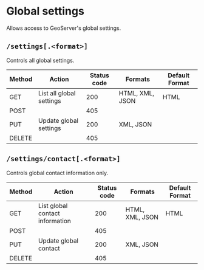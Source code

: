 # Global settings

Allows access to GeoServer's global settings.

## `/settings[.<format>]`

Controls all global settings.

| Method | Action                   | Status code | Formats         | Default Format |
|--------|--------------------------|-------------|-----------------|----------------|
| GET    | List all global settings | 200         | HTML, XML, JSON | HTML           |
| POST   |                          | 405         |                 |                |
| PUT    | Update global settings   | 200         | XML, JSON       |                |
| DELETE |                          | 405         |                 |                |

## `/settings/contact[.<format>]`

Controls global contact information only.

| Method | Action                          | Status code | Formats         | Default Format |
|--------|---------------------------------|-------------|-----------------|----------------|
| GET    | List global contact information | 200         | HTML, XML, JSON | HTML           |
| POST   |                                 | 405         |                 |                |
| PUT    | Update global contact           | 200         | XML, JSON       |                |
| DELETE |                                 | 405         |                 |                |
